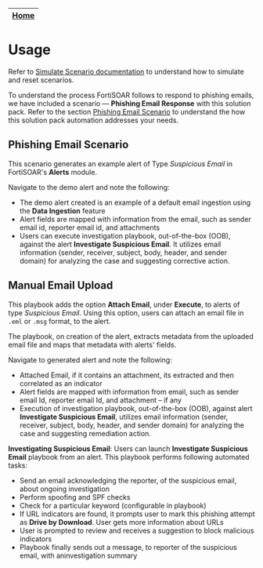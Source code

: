 | [Home](https://github.com/fortinet-fortisoar/solution-pack-phishing-email-response/blob/develop/README.md) |
|--------------------------------------------|

# Usage

Refer to [Simulate Scenario documentation](https://github.com/fortinet-fortisoar/solution-pack-soc-simulator/blob/develop/docs/usage.md) to understand how to simulate and reset scenarios.

To understand the process FortiSOAR follows to respond to phishing emails, we have included a scenario &mdash; **Phishing Email Response** with this solution pack. Refer to the section [Phishing Email Scenario](#phishing-email-scenario) to understand the how this solution pack automation addresses your needs.

## Phishing Email Scenario
This scenario generates an example alert of Type *Suspicious Email* in FortiSOAR's **Alerts** module.

Navigate to the demo alert and note the following:

- The demo alert created is an example of a default email ingestion using the **Data Ingestion** feature
- Alert fields are mapped with information from the email, such as sender email id, reporter email id, and attachments
- Users can execute investigation playbook, out-of-the-box (OOB), against the alert **Investigate Suspicious Email**. It utilizes email information (sender, receiver, subject, body, header, and sender domain) for analyzing the case and suggesting corrective action.

## Manual Email Upload

This playbook adds the option **Attach Email**, under **Execute**, to alerts of type *Suspicious Email*. Using this option, users can attach an email file in `.eml` or `.msg` format, to the alert. 

The playbook, on creation of the alert, extracts metadata from the uploaded email file and maps that metadata with alerts' fields.

Navigate to generated alert and note the following:
- Attached  Email, if it contains an attachment, its extracted and then correlated as an indicator 
- Alert fields are mapped with information from email, such as sender email Id, reporter email Id, and attachment &ndash; if any
- Execution of investigation playbook, out-of-the-box (OOB), against alert **Investigate Suspicious Email**, utilizes email information (sender, receiver, subject, body, header, and sender domain) for analyzing the case and suggesting remediation action.

**Investigating Suspicious Email**: Users can launch **Investigate Suspicious Email** playbook from an alert. This playbook performs following automated tasks:

- Send an email acknowledging the reporter, of the suspicious email, about ongoing investigation 
- Perform spoofing and SPF checks
- Check for a particular keyword (configurable in playbook)
- If URL indicators are found, it prompts user to mark this phishing attempt as **Drive by Download**. User gets more information about URLs
- User is prompted to review and receives a suggestion to block malicious indicators
- Playbook finally sends out a message, to reporter of the suspicious email, with aninvestigation summary
